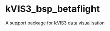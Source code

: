 # kVIS3_bsp_betaflight

A support package for [kVIS3 data visualisation](https://github.com/flyingk/kVIS3)
